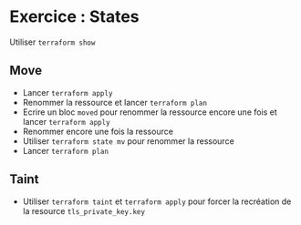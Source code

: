 # Exercice : States

Utiliser `terraform show`

## Move

* Lancer `terraform apply`
* Renommer la ressource et lancer `terraform plan`
* Ecrire un bloc `moved` pour renommer la ressource encore une fois et lancer `terraform apply`
* Renommer encore une fois la ressource
* Utiliser `terraform state mv` pour renommer la ressource
* Lancer `terraform plan`

## Taint

* Utiliser `terraform taint` et `terraform apply` pour forcer la recréation de la resource `tls_private_key.key`
